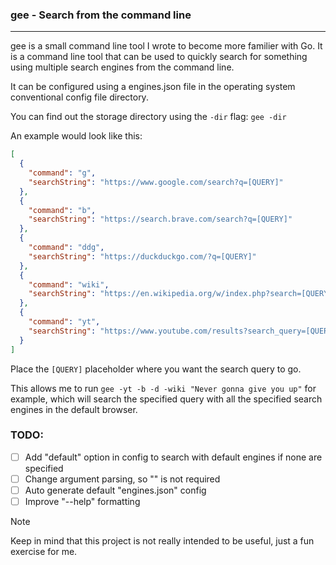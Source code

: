 ### gee - Search from the command line

---

gee is a small command line tool I wrote to become more familier with Go. It is a command line tool that can be used to quickly search for something using multiple search engines from the command line.

It can be configured using a engines.json file in the operating system conventional config file directory.

You can find out the storage directory using the `-dir` flag: `gee -dir`

An example would look like this:

```json
[
  {
    "command": "g",
    "searchString": "https://www.google.com/search?q=[QUERY]"
  },
  {
    "command": "b",
    "searchString": "https://search.brave.com/search?q=[QUERY]"
  },
  {
    "command": "ddg",
    "searchString": "https://duckduckgo.com/?q=[QUERY]"
  },
  {
    "command": "wiki",
    "searchString": "https://en.wikipedia.org/w/index.php?search=[QUERY]"
  },
  {
    "command": "yt",
    "searchString": "https://www.youtube.com/results?search_query=[QUERY]"
  }
]
```

Place the `[QUERY]` placeholder where you want the search query to go.

This allows me to run `gee -yt -b -d -wiki "Never gonna give you up"` for example, which will search the specified query with all the specified search engines in the default browser.

### TODO:

- [ ] Add "default" option in config to search with default engines if none are specified
- [ ] Change argument parsing, so "" is not required
- [ ] Auto generate default "engines.json" config
- [ ] Improve "--help" formatting

> [!NOTE]
> Keep in mind that this project is not really intended to be useful, just a fun exercise for me.
